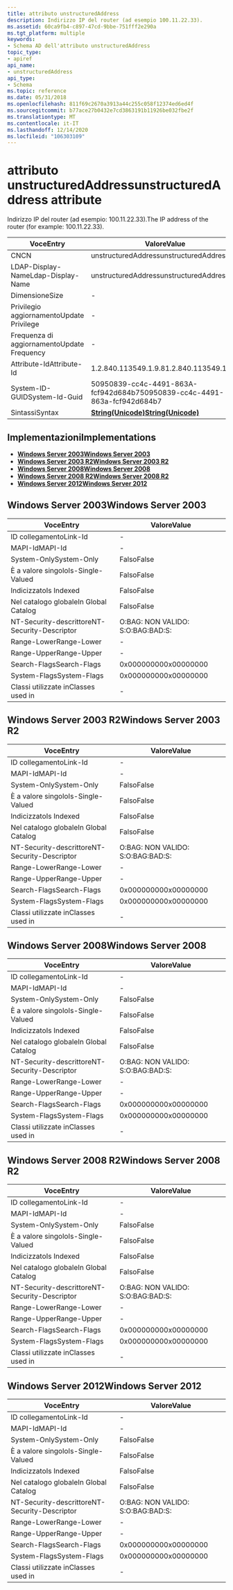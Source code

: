 ```yaml
---
title: attributo unstructuredAddress
description: Indirizzo IP del router (ad esempio 100.11.22.33).
ms.assetid: 60ca9fb4-c897-47cd-9bbe-751fff2e290a
ms.tgt_platform: multiple
keywords:
- Schema AD dell'attributo unstructuredAddress
topic_type:
- apiref
api_name:
- unstructuredAddress
api_type:
- Schema
ms.topic: reference
ms.date: 05/31/2018
ms.openlocfilehash: 811f69c2670a3913a44c255c058f12374ed6ed4f
ms.sourcegitcommit: b77ace27b0432e7cd3863191b11926be032fbe2f
ms.translationtype: MT
ms.contentlocale: it-IT
ms.lasthandoff: 12/14/2020
ms.locfileid: "106303109"
---
```

# <a name="unstructuredaddress-attribute"></a><span data-ttu-id="917e5-104">attributo unstructuredAddress</span><span class="sxs-lookup"><span data-stu-id="917e5-104">unstructuredAddress attribute</span></span>

<span data-ttu-id="917e5-105">Indirizzo IP del router (ad esempio: 100.11.22.33).</span><span class="sxs-lookup"><span data-stu-id="917e5-105">The IP address of the router (for example: 100.11.22.33).</span></span>



| <span data-ttu-id="917e5-106">Voce</span><span class="sxs-lookup"><span data-stu-id="917e5-106">Entry</span></span> | <span data-ttu-id="917e5-107">Valore</span><span class="sxs-lookup"><span data-stu-id="917e5-107">Value</span></span> |
|-------------------|---------------------------------------------|
| <span data-ttu-id="917e5-108">CN</span><span class="sxs-lookup"><span data-stu-id="917e5-108">CN</span></span>                | <span data-ttu-id="917e5-109">unstructuredAddress</span><span class="sxs-lookup"><span data-stu-id="917e5-109">unstructuredAddress</span></span>                         |
| <span data-ttu-id="917e5-110">LDAP-Display-Name</span><span class="sxs-lookup"><span data-stu-id="917e5-110">Ldap-Display-Name</span></span> | <span data-ttu-id="917e5-111">unstructuredAddress</span><span class="sxs-lookup"><span data-stu-id="917e5-111">unstructuredAddress</span></span>                         |
| <span data-ttu-id="917e5-112">Dimensione</span><span class="sxs-lookup"><span data-stu-id="917e5-112">Size</span></span>              | \-                                          |
| <span data-ttu-id="917e5-113">Privilegio aggiornamento</span><span class="sxs-lookup"><span data-stu-id="917e5-113">Update Privilege</span></span>  | \-                                          |
| <span data-ttu-id="917e5-114">Frequenza di aggiornamento</span><span class="sxs-lookup"><span data-stu-id="917e5-114">Update Frequency</span></span>  | \-                                          |
| <span data-ttu-id="917e5-115">Attribute-Id</span><span class="sxs-lookup"><span data-stu-id="917e5-115">Attribute-Id</span></span>      | <span data-ttu-id="917e5-116">1.2.840.113549.1.9.8</span><span class="sxs-lookup"><span data-stu-id="917e5-116">1.2.840.113549.1.9.8</span></span>                        |
| <span data-ttu-id="917e5-117">System-ID-GUID</span><span class="sxs-lookup"><span data-stu-id="917e5-117">System-Id-Guid</span></span>    | <span data-ttu-id="917e5-118">50950839-cc4c-4491-863A-fcf942d684b7</span><span class="sxs-lookup"><span data-stu-id="917e5-118">50950839-cc4c-4491-863a-fcf942d684b7</span></span>        |
| <span data-ttu-id="917e5-119">Sintassi</span><span class="sxs-lookup"><span data-stu-id="917e5-119">Syntax</span></span>            | [<span data-ttu-id="917e5-120">**String(Unicode)**</span><span class="sxs-lookup"><span data-stu-id="917e5-120">**String(Unicode)**</span></span>](s-string-unicode.md) |



## <a name="implementations"></a><span data-ttu-id="917e5-121">Implementazioni</span><span class="sxs-lookup"><span data-stu-id="917e5-121">Implementations</span></span>

-   [<span data-ttu-id="917e5-122">**Windows Server 2003**</span><span class="sxs-lookup"><span data-stu-id="917e5-122">**Windows Server 2003**</span></span>](#windows-server-2003)
-   [<span data-ttu-id="917e5-123">**Windows Server 2003 R2**</span><span class="sxs-lookup"><span data-stu-id="917e5-123">**Windows Server 2003 R2**</span></span>](#windows-server-2003-r2)
-   [<span data-ttu-id="917e5-124">**Windows Server 2008**</span><span class="sxs-lookup"><span data-stu-id="917e5-124">**Windows Server 2008**</span></span>](#windows-server-2008)
-   [<span data-ttu-id="917e5-125">**Windows Server 2008 R2**</span><span class="sxs-lookup"><span data-stu-id="917e5-125">**Windows Server 2008 R2**</span></span>](#windows-server-2008-r2)
-   [<span data-ttu-id="917e5-126">**Windows Server 2012**</span><span class="sxs-lookup"><span data-stu-id="917e5-126">**Windows Server 2012**</span></span>](#windows-server-2012)

## <a name="windows-server-2003"></a><span data-ttu-id="917e5-127">Windows Server 2003</span><span class="sxs-lookup"><span data-stu-id="917e5-127">Windows Server 2003</span></span>



| <span data-ttu-id="917e5-128">Voce</span><span class="sxs-lookup"><span data-stu-id="917e5-128">Entry</span></span> | <span data-ttu-id="917e5-129">Valore</span><span class="sxs-lookup"><span data-stu-id="917e5-129">Value</span></span> |
|------------------------|--------------|
| <span data-ttu-id="917e5-130">ID collegamento</span><span class="sxs-lookup"><span data-stu-id="917e5-130">Link-Id</span></span>                | \-           |
| <span data-ttu-id="917e5-131">MAPI-Id</span><span class="sxs-lookup"><span data-stu-id="917e5-131">MAPI-Id</span></span>                | \-           |
| <span data-ttu-id="917e5-132">System-Only</span><span class="sxs-lookup"><span data-stu-id="917e5-132">System-Only</span></span>            | <span data-ttu-id="917e5-133">Falso</span><span class="sxs-lookup"><span data-stu-id="917e5-133">False</span></span>        |
| <span data-ttu-id="917e5-134">È a valore singolo</span><span class="sxs-lookup"><span data-stu-id="917e5-134">Is-Single-Valued</span></span>       | <span data-ttu-id="917e5-135">Falso</span><span class="sxs-lookup"><span data-stu-id="917e5-135">False</span></span>        |
| <span data-ttu-id="917e5-136">Indicizzato</span><span class="sxs-lookup"><span data-stu-id="917e5-136">Is Indexed</span></span>             | <span data-ttu-id="917e5-137">Falso</span><span class="sxs-lookup"><span data-stu-id="917e5-137">False</span></span>        |
| <span data-ttu-id="917e5-138">Nel catalogo globale</span><span class="sxs-lookup"><span data-stu-id="917e5-138">In Global Catalog</span></span>      | <span data-ttu-id="917e5-139">Falso</span><span class="sxs-lookup"><span data-stu-id="917e5-139">False</span></span>        |
| <span data-ttu-id="917e5-140">NT-Security-descrittore</span><span class="sxs-lookup"><span data-stu-id="917e5-140">NT-Security-Descriptor</span></span> | <span data-ttu-id="917e5-141">O:BAG: NON VALIDO: S:</span><span class="sxs-lookup"><span data-stu-id="917e5-141">O:BAG:BAD:S:</span></span> |
| <span data-ttu-id="917e5-142">Range-Lower</span><span class="sxs-lookup"><span data-stu-id="917e5-142">Range-Lower</span></span>            | \-           |
| <span data-ttu-id="917e5-143">Range-Upper</span><span class="sxs-lookup"><span data-stu-id="917e5-143">Range-Upper</span></span>            | \-           |
| <span data-ttu-id="917e5-144">Search-Flags</span><span class="sxs-lookup"><span data-stu-id="917e5-144">Search-Flags</span></span>           | <span data-ttu-id="917e5-145">0x00000000</span><span class="sxs-lookup"><span data-stu-id="917e5-145">0x00000000</span></span>   |
| <span data-ttu-id="917e5-146">System-Flags</span><span class="sxs-lookup"><span data-stu-id="917e5-146">System-Flags</span></span>           | <span data-ttu-id="917e5-147">0x00000000</span><span class="sxs-lookup"><span data-stu-id="917e5-147">0x00000000</span></span>   |
| <span data-ttu-id="917e5-148">Classi utilizzate in</span><span class="sxs-lookup"><span data-stu-id="917e5-148">Classes used in</span></span>        | \-           |



## <a name="windows-server-2003-r2"></a><span data-ttu-id="917e5-149">Windows Server 2003 R2</span><span class="sxs-lookup"><span data-stu-id="917e5-149">Windows Server 2003 R2</span></span>



| <span data-ttu-id="917e5-150">Voce</span><span class="sxs-lookup"><span data-stu-id="917e5-150">Entry</span></span> | <span data-ttu-id="917e5-151">Valore</span><span class="sxs-lookup"><span data-stu-id="917e5-151">Value</span></span> |
|------------------------|--------------|
| <span data-ttu-id="917e5-152">ID collegamento</span><span class="sxs-lookup"><span data-stu-id="917e5-152">Link-Id</span></span>                | \-           |
| <span data-ttu-id="917e5-153">MAPI-Id</span><span class="sxs-lookup"><span data-stu-id="917e5-153">MAPI-Id</span></span>                | \-           |
| <span data-ttu-id="917e5-154">System-Only</span><span class="sxs-lookup"><span data-stu-id="917e5-154">System-Only</span></span>            | <span data-ttu-id="917e5-155">Falso</span><span class="sxs-lookup"><span data-stu-id="917e5-155">False</span></span>        |
| <span data-ttu-id="917e5-156">È a valore singolo</span><span class="sxs-lookup"><span data-stu-id="917e5-156">Is-Single-Valued</span></span>       | <span data-ttu-id="917e5-157">Falso</span><span class="sxs-lookup"><span data-stu-id="917e5-157">False</span></span>        |
| <span data-ttu-id="917e5-158">Indicizzato</span><span class="sxs-lookup"><span data-stu-id="917e5-158">Is Indexed</span></span>             | <span data-ttu-id="917e5-159">Falso</span><span class="sxs-lookup"><span data-stu-id="917e5-159">False</span></span>        |
| <span data-ttu-id="917e5-160">Nel catalogo globale</span><span class="sxs-lookup"><span data-stu-id="917e5-160">In Global Catalog</span></span>      | <span data-ttu-id="917e5-161">Falso</span><span class="sxs-lookup"><span data-stu-id="917e5-161">False</span></span>        |
| <span data-ttu-id="917e5-162">NT-Security-descrittore</span><span class="sxs-lookup"><span data-stu-id="917e5-162">NT-Security-Descriptor</span></span> | <span data-ttu-id="917e5-163">O:BAG: NON VALIDO: S:</span><span class="sxs-lookup"><span data-stu-id="917e5-163">O:BAG:BAD:S:</span></span> |
| <span data-ttu-id="917e5-164">Range-Lower</span><span class="sxs-lookup"><span data-stu-id="917e5-164">Range-Lower</span></span>            | \-           |
| <span data-ttu-id="917e5-165">Range-Upper</span><span class="sxs-lookup"><span data-stu-id="917e5-165">Range-Upper</span></span>            | \-           |
| <span data-ttu-id="917e5-166">Search-Flags</span><span class="sxs-lookup"><span data-stu-id="917e5-166">Search-Flags</span></span>           | <span data-ttu-id="917e5-167">0x00000000</span><span class="sxs-lookup"><span data-stu-id="917e5-167">0x00000000</span></span>   |
| <span data-ttu-id="917e5-168">System-Flags</span><span class="sxs-lookup"><span data-stu-id="917e5-168">System-Flags</span></span>           | <span data-ttu-id="917e5-169">0x00000000</span><span class="sxs-lookup"><span data-stu-id="917e5-169">0x00000000</span></span>   |
| <span data-ttu-id="917e5-170">Classi utilizzate in</span><span class="sxs-lookup"><span data-stu-id="917e5-170">Classes used in</span></span>        | \-           |



## <a name="windows-server-2008"></a><span data-ttu-id="917e5-171">Windows Server 2008</span><span class="sxs-lookup"><span data-stu-id="917e5-171">Windows Server 2008</span></span>



| <span data-ttu-id="917e5-172">Voce</span><span class="sxs-lookup"><span data-stu-id="917e5-172">Entry</span></span> | <span data-ttu-id="917e5-173">Valore</span><span class="sxs-lookup"><span data-stu-id="917e5-173">Value</span></span> |
|------------------------|--------------|
| <span data-ttu-id="917e5-174">ID collegamento</span><span class="sxs-lookup"><span data-stu-id="917e5-174">Link-Id</span></span>                | \-           |
| <span data-ttu-id="917e5-175">MAPI-Id</span><span class="sxs-lookup"><span data-stu-id="917e5-175">MAPI-Id</span></span>                | \-           |
| <span data-ttu-id="917e5-176">System-Only</span><span class="sxs-lookup"><span data-stu-id="917e5-176">System-Only</span></span>            | <span data-ttu-id="917e5-177">Falso</span><span class="sxs-lookup"><span data-stu-id="917e5-177">False</span></span>        |
| <span data-ttu-id="917e5-178">È a valore singolo</span><span class="sxs-lookup"><span data-stu-id="917e5-178">Is-Single-Valued</span></span>       | <span data-ttu-id="917e5-179">Falso</span><span class="sxs-lookup"><span data-stu-id="917e5-179">False</span></span>        |
| <span data-ttu-id="917e5-180">Indicizzato</span><span class="sxs-lookup"><span data-stu-id="917e5-180">Is Indexed</span></span>             | <span data-ttu-id="917e5-181">Falso</span><span class="sxs-lookup"><span data-stu-id="917e5-181">False</span></span>        |
| <span data-ttu-id="917e5-182">Nel catalogo globale</span><span class="sxs-lookup"><span data-stu-id="917e5-182">In Global Catalog</span></span>      | <span data-ttu-id="917e5-183">Falso</span><span class="sxs-lookup"><span data-stu-id="917e5-183">False</span></span>        |
| <span data-ttu-id="917e5-184">NT-Security-descrittore</span><span class="sxs-lookup"><span data-stu-id="917e5-184">NT-Security-Descriptor</span></span> | <span data-ttu-id="917e5-185">O:BAG: NON VALIDO: S:</span><span class="sxs-lookup"><span data-stu-id="917e5-185">O:BAG:BAD:S:</span></span> |
| <span data-ttu-id="917e5-186">Range-Lower</span><span class="sxs-lookup"><span data-stu-id="917e5-186">Range-Lower</span></span>            | \-           |
| <span data-ttu-id="917e5-187">Range-Upper</span><span class="sxs-lookup"><span data-stu-id="917e5-187">Range-Upper</span></span>            | \-           |
| <span data-ttu-id="917e5-188">Search-Flags</span><span class="sxs-lookup"><span data-stu-id="917e5-188">Search-Flags</span></span>           | <span data-ttu-id="917e5-189">0x00000000</span><span class="sxs-lookup"><span data-stu-id="917e5-189">0x00000000</span></span>   |
| <span data-ttu-id="917e5-190">System-Flags</span><span class="sxs-lookup"><span data-stu-id="917e5-190">System-Flags</span></span>           | <span data-ttu-id="917e5-191">0x00000000</span><span class="sxs-lookup"><span data-stu-id="917e5-191">0x00000000</span></span>   |
| <span data-ttu-id="917e5-192">Classi utilizzate in</span><span class="sxs-lookup"><span data-stu-id="917e5-192">Classes used in</span></span>        | \-           |



## <a name="windows-server-2008-r2"></a><span data-ttu-id="917e5-193">Windows Server 2008 R2</span><span class="sxs-lookup"><span data-stu-id="917e5-193">Windows Server 2008 R2</span></span>



| <span data-ttu-id="917e5-194">Voce</span><span class="sxs-lookup"><span data-stu-id="917e5-194">Entry</span></span> | <span data-ttu-id="917e5-195">Valore</span><span class="sxs-lookup"><span data-stu-id="917e5-195">Value</span></span> |
|------------------------|--------------|
| <span data-ttu-id="917e5-196">ID collegamento</span><span class="sxs-lookup"><span data-stu-id="917e5-196">Link-Id</span></span>                | \-           |
| <span data-ttu-id="917e5-197">MAPI-Id</span><span class="sxs-lookup"><span data-stu-id="917e5-197">MAPI-Id</span></span>                | \-           |
| <span data-ttu-id="917e5-198">System-Only</span><span class="sxs-lookup"><span data-stu-id="917e5-198">System-Only</span></span>            | <span data-ttu-id="917e5-199">Falso</span><span class="sxs-lookup"><span data-stu-id="917e5-199">False</span></span>        |
| <span data-ttu-id="917e5-200">È a valore singolo</span><span class="sxs-lookup"><span data-stu-id="917e5-200">Is-Single-Valued</span></span>       | <span data-ttu-id="917e5-201">Falso</span><span class="sxs-lookup"><span data-stu-id="917e5-201">False</span></span>        |
| <span data-ttu-id="917e5-202">Indicizzato</span><span class="sxs-lookup"><span data-stu-id="917e5-202">Is Indexed</span></span>             | <span data-ttu-id="917e5-203">Falso</span><span class="sxs-lookup"><span data-stu-id="917e5-203">False</span></span>        |
| <span data-ttu-id="917e5-204">Nel catalogo globale</span><span class="sxs-lookup"><span data-stu-id="917e5-204">In Global Catalog</span></span>      | <span data-ttu-id="917e5-205">Falso</span><span class="sxs-lookup"><span data-stu-id="917e5-205">False</span></span>        |
| <span data-ttu-id="917e5-206">NT-Security-descrittore</span><span class="sxs-lookup"><span data-stu-id="917e5-206">NT-Security-Descriptor</span></span> | <span data-ttu-id="917e5-207">O:BAG: NON VALIDO: S:</span><span class="sxs-lookup"><span data-stu-id="917e5-207">O:BAG:BAD:S:</span></span> |
| <span data-ttu-id="917e5-208">Range-Lower</span><span class="sxs-lookup"><span data-stu-id="917e5-208">Range-Lower</span></span>            | \-           |
| <span data-ttu-id="917e5-209">Range-Upper</span><span class="sxs-lookup"><span data-stu-id="917e5-209">Range-Upper</span></span>            | \-           |
| <span data-ttu-id="917e5-210">Search-Flags</span><span class="sxs-lookup"><span data-stu-id="917e5-210">Search-Flags</span></span>           | <span data-ttu-id="917e5-211">0x00000000</span><span class="sxs-lookup"><span data-stu-id="917e5-211">0x00000000</span></span>   |
| <span data-ttu-id="917e5-212">System-Flags</span><span class="sxs-lookup"><span data-stu-id="917e5-212">System-Flags</span></span>           | <span data-ttu-id="917e5-213">0x00000000</span><span class="sxs-lookup"><span data-stu-id="917e5-213">0x00000000</span></span>   |
| <span data-ttu-id="917e5-214">Classi utilizzate in</span><span class="sxs-lookup"><span data-stu-id="917e5-214">Classes used in</span></span>        | \-           |



## <a name="windows-server-2012"></a><span data-ttu-id="917e5-215">Windows Server 2012</span><span class="sxs-lookup"><span data-stu-id="917e5-215">Windows Server 2012</span></span>



| <span data-ttu-id="917e5-216">Voce</span><span class="sxs-lookup"><span data-stu-id="917e5-216">Entry</span></span> | <span data-ttu-id="917e5-217">Valore</span><span class="sxs-lookup"><span data-stu-id="917e5-217">Value</span></span> |
|------------------------|--------------|
| <span data-ttu-id="917e5-218">ID collegamento</span><span class="sxs-lookup"><span data-stu-id="917e5-218">Link-Id</span></span>                | \-           |
| <span data-ttu-id="917e5-219">MAPI-Id</span><span class="sxs-lookup"><span data-stu-id="917e5-219">MAPI-Id</span></span>                | \-           |
| <span data-ttu-id="917e5-220">System-Only</span><span class="sxs-lookup"><span data-stu-id="917e5-220">System-Only</span></span>            | <span data-ttu-id="917e5-221">Falso</span><span class="sxs-lookup"><span data-stu-id="917e5-221">False</span></span>        |
| <span data-ttu-id="917e5-222">È a valore singolo</span><span class="sxs-lookup"><span data-stu-id="917e5-222">Is-Single-Valued</span></span>       | <span data-ttu-id="917e5-223">Falso</span><span class="sxs-lookup"><span data-stu-id="917e5-223">False</span></span>        |
| <span data-ttu-id="917e5-224">Indicizzato</span><span class="sxs-lookup"><span data-stu-id="917e5-224">Is Indexed</span></span>             | <span data-ttu-id="917e5-225">Falso</span><span class="sxs-lookup"><span data-stu-id="917e5-225">False</span></span>        |
| <span data-ttu-id="917e5-226">Nel catalogo globale</span><span class="sxs-lookup"><span data-stu-id="917e5-226">In Global Catalog</span></span>      | <span data-ttu-id="917e5-227">Falso</span><span class="sxs-lookup"><span data-stu-id="917e5-227">False</span></span>        |
| <span data-ttu-id="917e5-228">NT-Security-descrittore</span><span class="sxs-lookup"><span data-stu-id="917e5-228">NT-Security-Descriptor</span></span> | <span data-ttu-id="917e5-229">O:BAG: NON VALIDO: S:</span><span class="sxs-lookup"><span data-stu-id="917e5-229">O:BAG:BAD:S:</span></span> |
| <span data-ttu-id="917e5-230">Range-Lower</span><span class="sxs-lookup"><span data-stu-id="917e5-230">Range-Lower</span></span>            | \-           |
| <span data-ttu-id="917e5-231">Range-Upper</span><span class="sxs-lookup"><span data-stu-id="917e5-231">Range-Upper</span></span>            | \-           |
| <span data-ttu-id="917e5-232">Search-Flags</span><span class="sxs-lookup"><span data-stu-id="917e5-232">Search-Flags</span></span>           | <span data-ttu-id="917e5-233">0x00000000</span><span class="sxs-lookup"><span data-stu-id="917e5-233">0x00000000</span></span>   |
| <span data-ttu-id="917e5-234">System-Flags</span><span class="sxs-lookup"><span data-stu-id="917e5-234">System-Flags</span></span>           | <span data-ttu-id="917e5-235">0x00000000</span><span class="sxs-lookup"><span data-stu-id="917e5-235">0x00000000</span></span>   |
| <span data-ttu-id="917e5-236">Classi utilizzate in</span><span class="sxs-lookup"><span data-stu-id="917e5-236">Classes used in</span></span>        | \-           |



 

 




